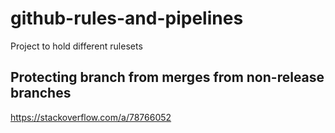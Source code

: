 # github-rules-and-pipelines
Project to hold different rulesets

## Protecting branch from merges from non-release branches

https://stackoverflow.com/a/78766052
